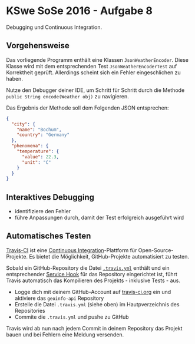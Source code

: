 # KSwe SoSe 2016 - Aufgabe 8

Debugging und Continuous Integration.

## Vorgehensweise

Das vorliegende Programm enthält eine Klassen `JsonWeatherEncoder`. Diese
Klasse wird mit dem entsprechenden Test `JsonWeatherEncoderTest` auf Korrektheit
geprüft. Allerdings scheint sich ein Fehler eingeschlichen zu haben.

Nutze den Debugger deiner IDE, um Schritt für Schritt durch die Methode
`public String encode(Weather obj)` zu navigieren.

Das Ergebnis der Methode soll dem Folgenden JSON entsprechen:

```json
{
  "city": {
    "name": "Bochum",
    "country": "Germany"
  },
  "phenomena": {
    "temperature": {
      "value": 22.3,
      "unit": "C"
    }
  }
}
```

## Interaktives Debugging

* identifiziere den Fehler
* führe Anpassungen durch, damit der Test erfolgreich ausgeführt wird

## Automatisches Testen

[Travis-CI](https://travis-ci.org/) ist eine [Continuous
Integration](https://de.wikipedia.org/wiki/Kontinuierliche_Integration)-Plattform
für Open-Source-Projekte. Es bietet die Möglichkeit, GitHub-Projekte
automatisiert zu testen.

Sobald ein GitHub-Repository die Datei
[`.travis.yml`](https://docs.travis-ci.com/user/getting-started/) enthält
und ein entsprechender
[Service Hook](https://www.objc.io/issues/6-build-tools/travis-ci/#link-travis-and-github)
für das Repository eingerichtet ist, führt Travis automatisch das Kompilieren
des Projekts - inklusive Tests - aus.

* Logge dich mit deinem GitHub-Account auf [travis-ci.org](https://travis-ci.org/)
ein und aktiviere das `geoinfo-api` Repository
* Erstelle die Datei `.travis.yml` (siehe oben) im Hautpverzeichnis des
Repositories
* Commite die `.travis.yml` und pushe zu GitHub

Travis wird ab nun nach jedem Commit in deinem Repository das Projekt bauen
und bei Fehlern eine Meldung versenden.
